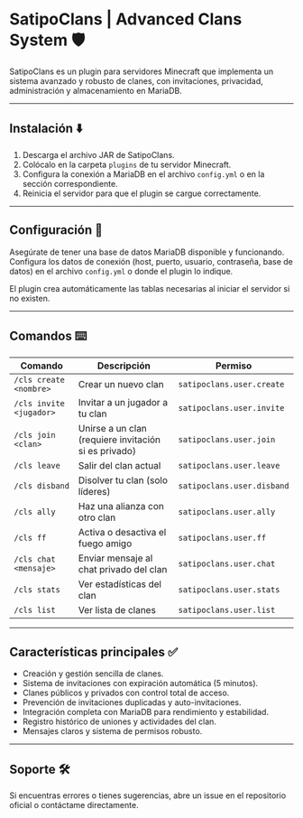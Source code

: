 # SatipoClans | Advanced Clans System 🛡️

SatipoClans es un plugin para servidores Minecraft que implementa un sistema avanzado y robusto de clanes, con invitaciones, privacidad, administración y almacenamiento en MariaDB.

---

## Instalación ⬇️

1. Descarga el archivo JAR de SatipoClans.  
2. Colócalo en la carpeta `plugins` de tu servidor Minecraft.  
3. Configura la conexión a MariaDB en el archivo `config.yml` o en la sección correspondiente.  
4. Reinicia el servidor para que el plugin se cargue correctamente.

---

## Configuración 🔧

Asegúrate de tener una base de datos MariaDB disponible y funcionando. Configura los datos de conexión (host, puerto, usuario, contraseña, base de datos) en el archivo `config.yml` o donde el plugin lo indique.

El plugin crea automáticamente las tablas necesarias al iniciar el servidor si no existen.

---

## Comandos ⌨️

| Comando               | Descripción                                  | Permiso                |
|-----------------------|----------------------------------------------|------------------------|
| `/cls create <nombre>`| Crear un nuevo clan                           | `satipoclans.user.create`     |
| `/cls invite <jugador>`| Invitar a un jugador a tu clan               | `satipoclans.user.invite`     |
| `/cls join <clan>`    | Unirse a un clan (requiere invitación si es privado) | `satipoclans.user.join`     |
| `/cls leave`          | Salir del clan actual                         | `satipoclans.user.leave`     |
| `/cls disband`        | Disolver tu clan (solo líderes)               | `satipoclans.user.disband`   |
| `/cls ally`          | Haz una alianza con otro clan                     | `satipoclans.user.ally`     |
| `/cls ff`          | Activa o desactiva el fuego amigo                      | `satipoclans.user.ff`     |
| `/cls chat <mensaje>` | Enviar mensaje al chat privado del clan      | `satipoclans.user.chat`     |
| `/cls stats`          | Ver estadísticas del clan                      | `satipoclans.user.stats`     |
| `/cls list`          | Ver lista de clanes                     | `satipoclans.user.list`     |

---

## Características principales ✅

- Creación y gestión sencilla de clanes.  
- Sistema de invitaciones con expiración automática (5 minutos).  
- Clanes públicos y privados con control total de acceso.  
- Prevención de invitaciones duplicadas y auto-invitaciones.  
- Integración completa con MariaDB para rendimiento y estabilidad.  
- Registro histórico de uniones y actividades del clan.  
- Mensajes claros y sistema de permisos robusto.

---

## Soporte 🛠️

Si encuentras errores o tienes sugerencias, abre un issue en el repositorio oficial o contáctame directamente.


